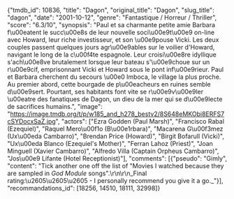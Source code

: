 {"tmdb_id": 10836, "title": "Dagon", "original_title": "Dagon", "slug_title": "dagon", "date": "2001-10-12", "genre": "Fantastique / Horreur / Thriller", "score": "6.3/10", "synopsis": "Paul et sa charmante petite amie Barbara f\u00eatent le succ\u00e8s de leur nouvelle soci\u00e9t\u00e9 on-line avec Howard, leur riche investisseur, et son \u00e9pouse Vicki. Les deux couples passent quelques jours agr\u00e9ables sur le voilier d'Howard, navigant le long de la c\u00f4te espagnole.  Leur croisi\u00e8re idyllique s'ach\u00e8ve brutalement lorsque leur bateau s'\u00e9choue sur un r\u00e9cif, emprisonnant Vicki et Howard sous le pont inf\u00e9rieur. Paul et Barbara cherchent du secours \u00e0 Imboca, le village la plus proche. Au premier abord, cette bourgade de p\u00eacheurs en ruines semble d\u00e9sert. Pourtant, ses habitants font vite se r\u00e9v\u00e9ler \u00eatre des fanatiques de Dagon, un dieu de la mer qui se d\u00e9lecte de sacrifices humains.", "image": "https://image.tmdb.org/t/p/w185_and_h278_bestv2/8S648eMKObi8ERFS7cSYDocxSaZ.jpg", "actors": ["Ezra Godden (Paul Marsh)", "Francisco Rabal (Ezequiel)", "Raquel Mero\u00f1o (B\u00e1rbara)", "Macarena G\u00f3mez (Ux\u00eda Cambarro)", "Brendan Price (Howard)", "Birgit Bofarull (Vicki)", "Ux\u00eda Blanco (Ezequiel's Mother)", "Ferran Lahoz (Priest)", "Joan Minguell (Xavier Cambarro)", "Alfredo Villa (Captain Orpheus Cambarro)", "Jos\u00e9 Lifante (Hotel Receptionist)"], "comments": [{"pseudo": "Gimly", "content": "Tick another one off the list of \"Movies I watched because they are sampled in _God Module_ songs\".\r\n\r\n_Final rating:\u2605\u2605\u2605 - I personally recommend you give it a go._"}], "recommandations_id": [18256, 14510, 18111, 32998]}